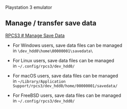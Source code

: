 Playstation 3 emulator

## Manage / transfer save data
[RPCS3 # Manage Save Data](https://rpcs3.net/quickstart#manage_saves)
  
- For Windows users, save data files can be managed in `\dev_hdd0\home\00000001\savedata\`

- For Linux users, save data files can be managed in `~/.config/rpcs3/dev_hdd0/`

- For macOS users, save data files can be managed in `~/Library/Application Support/rpcs3/dev_hdd0/home/00000001/savedata/`

- For FreeBSD users, save data files can be managed in `~/.config/rpcs3/dev_hdd0/`